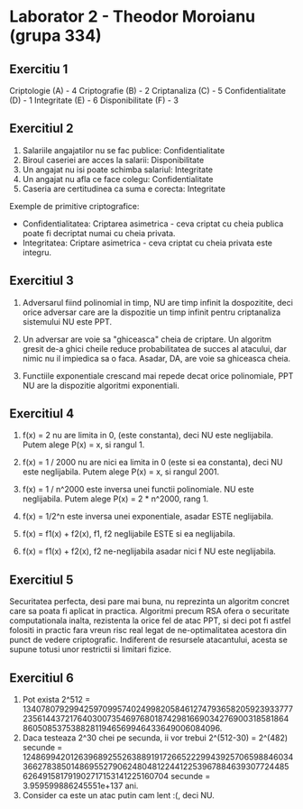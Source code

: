 # Laborator 2 - Theodor Moroianu (grupa 334)

## Exercitiu 1

Criptologie (A)        - 4
Criptografie (B)       - 2
Criptanaliza (C)       - 5
Confidentialitate (D)  - 1
Integritate (E)        - 6
Disponibilitate (F)    - 3

## Exercitiul 2

1. Salariile angajatilor nu se fac publice: Confidentialitate
2. Biroul caseriei are acces la salarii: Disponibilitate
3. Un angajat nu isi poate schimba salariul: Integritate
4. Un angajat nu afla ce face colegu: Confidentialitate
5. Caseria are certitudinea ca suma e corecta: Integritate

Exemple de primitive criptografice:
 * Confidentialitatea: Criptarea asimetrica - ceva criptat cu cheia publica poate fi decriptat numai cu cheia privata.
 * Integritatea: Criptare asimetrica - ceva criptat cu cheia privata este integru.

## Exercitiul 3

1. Adversarul fiind polinomial in timp, NU are timp infinit la dospozitite, deci orice adversar care are la dispozitie un timp infinit pentru criptanaliza sistemului NU este PPT.

2. Un adversar are voie sa "ghiceasca" cheia de criptare. Un algoritm gresit de-a ghici cheile reduce probabilitatea de succes al atacului, dar nimic nu il impiedica sa o faca. Asadar, DA, are voie sa ghiceasca cheia.

3. Functiile exponentiale crescand mai repede decat orice polinomiale, PPT NU are la dispozitie algoritmi exponentiali.

## Exercitiul 4

1. f(x) = 2 nu are limita in 0, (este constanta), deci NU este neglijabila.
    Putem alege P(x) = x, si rangul 1.

2. f(x) = 1 / 2000 nu are nici ea limita in 0 (este si ea constanta), deci NU este neglijabila.
    Putem alege P(x) = x, si rangul 2001.

3. f(x) = 1 / n^2000 este inversa unei functii polinomiale. NU este neglijabila.
    Putem alege P(x) = 2 * n^2000, rang 1.

4. f(x) = 1/2^n este inversa unei exponentiale, asadar ESTE neglijabila.

5. f(x) = f1(x) + f2(x), f1, f2 neglijabile ESTE si ea neglijabila.

6. f(x) = f1(x) + f2(x), f2 ne-neglijabila asadar nici f NU este neglijabila.

## Exercitiul 5

Securitatea perfecta, desi pare mai buna, nu reprezinta un algoritm concret care sa poata fi aplicat in practica.
Algoritmi precum RSA ofera o securitate computationala inalta, rezistenta la orice fel de atac PPT, si deci pot fi astfel folositi in practic fara vreun risc real legat de ne-optimalitatea acestora din punct de vedere criptografic.
Indiferent de resursele atacantului, acesta se supune totusi unor restrictii si limitari fizice.

## Exercitiul 6

1. Pot exista 2^512 = 13407807929942597099574024998205846127479365820592393377723561443721764030073546976801874298166903427690031858186486050853753882811946569946433649006084096.
2. Daca testeaza 2^30 chei pe secunda, ii vor trebui 2^(512-30) = 2^(482) secunde = 12486994201263968925526388919172665222994392570659884603436627838501486955279062480481224412253967884639307724485626491581791902717153141225160704 secunde = 3.959599886245551e+137 ani.
3. Consider ca este un atac putin cam lent :(, deci NU.

